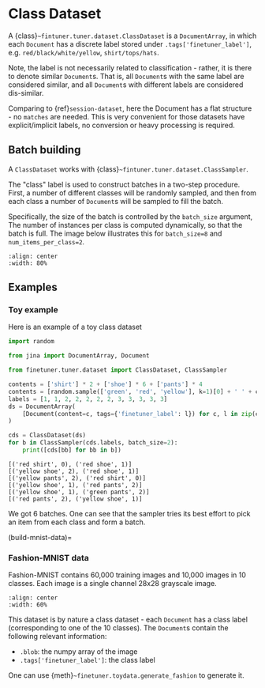 # Class Dataset

A {class}`~fintuner.tuner.dataset.ClassDataset` is a `DocumentArray`, in which each `Document` has a discrete label stored under `.tags['finetuner_label']`, e.g. `red/black/white/yellow`, `shirt/tops/hats`.

Note, the label is not necessarily related to classification - rather, it is there to denote similar `Document`s. That is, all `Document`s with the same label are considered similar, and all `Document`s with different labels are considered dis-similar.

Comparing to {ref}`session-dataset`, here the Document has a flat structure - no `matches` are needed. This is very convenient for those datasets have explicit/implicit labels, no conversion or heavy processing is required.  

## Batch building

A `ClassDataset` works with {class}`~fintuner.tuner.dataset.ClassSampler`. 

The "class" label is used to construct batches in a two-step  procedure. First, a number of different classes will be randomly sampled, and then from each class a number of `Document`s will be sampled to fill the batch.

Specifically, the size of the batch is controlled by the `batch_size` argument, The number of instances per class is computed dynamically, so that the batch is full. The image below illustrates this for `batch_size=8` and `num_items_per_class=2`.

```{figure} ../class-dataset.png
:align: center
:width: 80%
```

## Examples

### Toy example
Here is an example of a toy class dataset

```python
import random

from jina import DocumentArray, Document

from finetuner.tuner.dataset import ClassDataset, ClassSampler

contents = ['shirt'] * 2 + ['shoe'] * 6 + ['pants'] * 4
contents = [random.sample(['green', 'red', 'yellow'], k=1)[0] + ' ' + c for c in contents]
labels = [1, 1, 2, 2, 2, 2, 2, 3, 3, 3, 3, 3]
ds = DocumentArray(
    [Document(content=c, tags={'finetuner_label': l}) for c, l in zip(contents, labels)]
)

cds = ClassDataset(ds)
for b in ClassSampler(cds.labels, batch_size=2):
    print([cds[bb] for bb in b])
```

```text
[('red shirt', 0), ('red shoe', 1)]
[('yellow shoe', 2), ('red shoe', 1)]
[('yellow pants', 2), ('red shirt', 0)]
[('yellow shoe', 1), ('red pants', 2)]
[('yellow shoe', 1), ('green pants', 2)]
[('red pants', 2), ('yellow shoe', 1)]
```

We got 6 batches. One can see that the sampler tries its best effort to pick an item from each class and form a batch.

(build-mnist-data)=
### Fashion-MNIST data

Fashion-MNIST contains 60,000 training images and 10,000 images in 10 classes. Each image is a single channel 28x28 grayscale image.


```{figure} ../fashion-mnist-sprite.png
:align: center
:width: 60%
```

This dataset is by nature a class dataset - each `Document` has a class label (corresponding to one of the 10 classes). The `Document`s contain the following relevant information:

- `.blob`: the numpy array of the image
- `.tags['finetuner_label']`: the class label

One can use {meth}`~finetuner.toydata.generate_fashion` to generate it.
